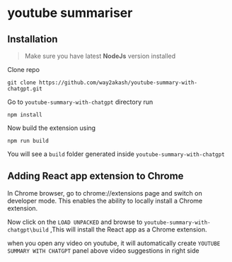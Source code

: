 # youtube summariser

## Installation
>Make sure you have latest **NodeJs** version installed

Clone repo

```
git clone https://github.com/way2akash/youtube-summary-with-chatgpt.git
```
Go to `youtube-summary-with-chatgpt` directory run

```
npm install
```
Now build the extension using
```
npm run build
```
You will see a `build` folder generated inside `youtube-summary-with-chatgpt`


## Adding React app extension to Chrome

In Chrome browser, go to chrome://extensions page and switch on developer mode. This enables the ability to locally install a Chrome extension.


Now click on the `LOAD UNPACKED` and browse to `youtube-summary-with-chatgpt\build` ,This will install the React app as a Chrome extension.

when you open any video on youtube, it will automatically create `YOUTUBE SUMMARY WITH CHATGPT` panel above video suggestions in right side 

